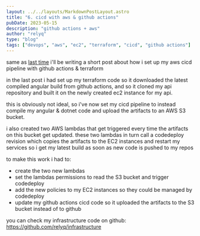 ```yaml
---
layout: ../../layouts/MarkdownPostLayout.astro
title: "6. cicd with aws & github actions"
pubDate: 2023-05-15
description: "github actions + aws"
author: "relyq"
type: "blog"
tags: ["devops", "aws", "ec2", "terraform", "cicd", "github actions"]
---
```


same as [last time](/posts/post-5) i'll be writing a short post about how i set up my aws cicd pipeline with github actions & terraform

in the last post i had set up my terraform code so it downloaded the latest compiled angular build from github actions, and so it cloned my api repository and built it on the newly created ec2 instance for my api.

this is obviously not ideal, so i've now set my cicd pipeline to instead compile my angular & dotnet code and upload the artifacts to an AWS S3 bucket.

i also created two AWS lambdas that get triggered every time the artifacts on this bucket get updated. these two lambdas in turn call a codedeploy revision which copies the artifacts to the EC2 instances and restart my services so i get my latest build as soon as new code is pushed to my repos

to make this work i had to:

- create the two new lambdas
- set the lambdas permissions to read the S3 bucket and trigger codedeploy
- add the new policies to my EC2 instances so they could be managed by codedeploy
- update my github actions cicd code so it uploaded the artifacts to the S3 bucket instead of to github

you can check my infrastructure code on github: https://github.com/relyq/infrastructure
